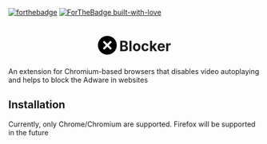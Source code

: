 [![forthebadge](https://forthebadge.com/images/badges/made-with-javascript.svg)](http://ayanbag.github.io)
[![ForTheBadge built-with-love](http://ForTheBadge.com/images/badges/built-with-love.svg)](http://ayanbag.github.io)

<h1 align="center">
    <sub>
        <img
            src="https://raw.githubusercontent.com/ayanbag/Blocker/master/Images/iconfinder_close_981077.png"
            width="38"
            height="38">
        </img>
    </sub>
    Blocker
</h1>

An extension for Chromium-based browsers that disables video autoplaying and helps to block the Adware in websites

## Installation

Currently, only Chrome/Chromium are supported. Firefox will be supported in the future


